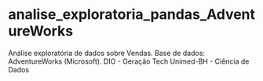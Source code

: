 # analise_exploratoria_pandas_AdventureWorks
Análise exploratória de dados sobre Vendas. Base de dados: AdventureWorks (Microsoft).
DIO - Geração Tech Unimed-BH - Ciência de Dados
